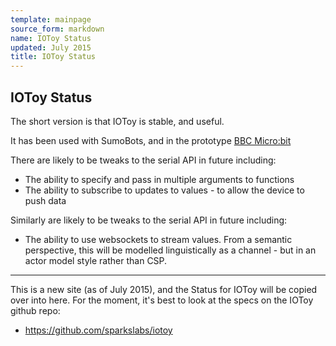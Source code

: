 ```yaml
---
template: mainpage
source_form: markdown
name: IOToy Status
updated: July 2015
title: IOToy Status
---
```

## IOToy Status

The short version is that IOToy is stable, and useful.

It has been used with SumoBots, and in the prototype [BBC Micro:bit][MICROBIT]

There are likely to be tweaks to the serial API in future including:

* The ability to specify and pass in multiple arguments to functions
* The ability to subscribe to updates to values - to allow the device to push data

Similarly are likely to be tweaks to the serial API in future including:

* The ability to use websockets to stream values. From a semantic perspective,
  this will be modelled linguistically as a channel - but in an actor model
  style rather than CSP.

--- 
This is a new site (as of July 2015), and the Status for IOToy will be copied over into here.
For the moment, it's best to look at the specs on the IOToy github repo:

* <https://github.com/sparkslabs/iotoy>

[MICROBIT]: http://www.bbc.co.uk/rd/blog/2015/07/prototyping-the-bbc-microbit
